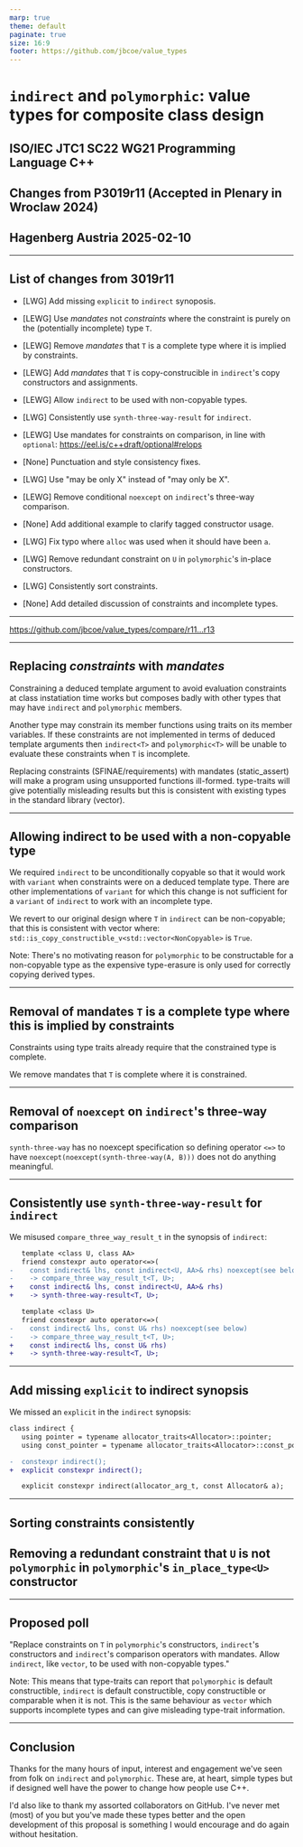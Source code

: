 ```yaml
---
marp: true
theme: default
paginate: true
size: 16:9
footer: https://github.com/jbcoe/value_types
---
```


# `indirect` and `polymorphic`: value types for composite class design

## ISO/IEC JTC1 SC22 WG21 Programming Language C++

## Changes from P3019r11 (Accepted in Plenary in Wroclaw 2024)

## Hagenberg Austria 2025-02-10

---

## List of changes from 3019r11

- [LWG] Add missing `explicit` to `indirect` synoposis.

- [LEWG] Use _mandates_ not _constraints_ where the constraint is purely
  on the (potentially incomplete) type `T`.

- [LEWG] Remove _mandates_ that `T` is a complete type where it is implied by constraints.

- [LEWG] Add _mandates_ that `T` is copy-construcible in `indirect`'s copy constructors and assignments.

- [LEWG] Allow `indirect` to be used with non-copyable types.

- [LWG] Consistently use `synth-three-way-result` for `indirect`.

- [LEWG] Use mandates for constraints on comparison, in line with `optional`: https://eel.is/c++draft/optional#relops

- [None] Punctuation and style consistency fixes.

- [LWG] Use "may be only X" instead of "may only be X".

- [LEWG] Remove conditional `noexcept` on `indirect`'s three-way comparison.

- [None] Add additional example to clarify tagged constructor usage.

- [LWG] Fix typo where `alloc` was used when it should have been `a`.

- [LWG] Remove redundant constraint on `U` in `polymorphic`'s in-place constructors.

- [LWG] Consistently sort constraints.

- [None] Add detailed discussion of constraints and incomplete types.

---

<https://github.com/jbcoe/value_types/compare/r11...r13>

---

## Replacing _constraints_ with _mandates_

Constraining a deduced template argument to avoid evaluation constraints at class
instatiation time works but composes badly with other types that may have `indirect`
and `polymorphic` members.

Another type may constrain its member functions using traits on its member variables.
If these constraints are not implemented in terms of deduced template arguments then
`indirect<T>` and `polymorphic<T>` will be unable to evaluate these constraints when
`T` is incomplete.

Replacing constraints (SFINAE/requirements) with mandates (static_assert) will make
a program using unsupported functions ill-formed. type-traits will give potentially
misleading results but this is consistent with existing types in the standard library
(vector).

---

## Allowing indirect to be used with a non-copyable type

We required `indirect` to be unconditionally copyable so that it would work with
`variant` when constraints were on a deduced template type. There are other
implementations of `variant` for which this change is not sufficient for a
`variant` of `indirect` to work with an incomplete type.

We revert to our original design where `T` in `indirect` can be non-copyable;
that this is consistent with vector where:
`std::is_copy_constructible_v<std::vector<NonCopyable>` is `True`.

Note: There's no motivating reason for `polymorphic` to be constructable for a
non-copyable type as the expensive type-erasure is only used for correctly
copying derived types.

---

## Removal of mandates `T` is a complete type where this is implied by constraints

Constraints using type traits already require that the constrained type is complete.

We remove mandates that `T` is complete where it is constrained.

---

## Removal of `noexcept` on `indirect`'s three-way comparison

`synth-three-way` has no noexcept specification so defining
operator `<=>` to have `noexcept(noexcept(synth-three-way(A, B)))`
does not do anything meaningful.

---

## Consistently use `synth-three-way-result` for `indirect`

We misused `compare_three_way_result_t` in the synopsis of `indirect`:

```diff
   template <class U, class AA>
   friend constexpr auto operator<=>(
-    const indirect& lhs, const indirect<U, AA>& rhs) noexcept(see below)
-    -> compare_three_way_result_t<T, U>;
+    const indirect& lhs, const indirect<U, AA>& rhs)
+    -> synth-three-way-result<T, U>;

   template <class U>
   friend constexpr auto operator<=>(
-    const indirect& lhs, const U& rhs) noexcept(see below)
-    -> compare_three_way_result_t<T, U>;
+    const indirect& lhs, const U& rhs)
+    -> synth-three-way-result<T, U>;
```

---

## Add missing `explicit` to indirect synopsis

We missed an `explicit` in the `indirect` synopsis:

```diff
class indirect {
   using pointer = typename allocator_traits<Allocator>::pointer;
   using const_pointer = typename allocator_traits<Allocator>::const_pointer;

-  constexpr indirect();
+  explicit constexpr indirect();

   explicit constexpr indirect(allocator_arg_t, const Allocator& a);
```

---

## Sorting constraints consistently

## Removing a redundant constraint that `U` is not `polymorphic` in `polymorphic`'s `in_place_type<U>` constructor

---

## Proposed poll

"Replace constraints on `T` in `polymorphic`'s constructors, `indirect`'s constructors and
`indirect`'s comparison operators with mandates. Allow `indirect`, like `vector`, to be used
with non-copyable types."

Note: This means that type-traits can report that `polymorphic` is default constructible,
`indirect` is default constructible, copy constructible or comparable when it is not.
This is the same behaviour as `vector` which supports incomplete types and can give
misleading type-trait information.

---

## Conclusion

Thanks for the many hours of input, interest and engagement we've seen from folk
on `indirect` and `polymorphic`. These are, at heart, simple types but if designed
well have the power to change how people use C++.

I'd also like to thank my assorted collaborators on GitHub. I've never met (most)
of you but you've made these types better and the open development of this proposal
is something I would encourage and do again without hesitation.
